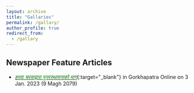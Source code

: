```yaml
---
layout: archive
title: "Gallaries"
permalink: /gallary/
author_profile: true
redirect_from:
  - /gallary
---
```

## Newspaper Feature Articles
* [<span style="color:green">*हरवा चरवाद्वारा पुनरस्थापनाको माग*</span>](https://gorkhapatraonline.com/news/51950?fbclid=IwAR26qpQlTuZNB7f9gP2nUUoFt4EZxhbYZlmlKOOMOHIME_BCtMKlC0Kwofo){:target="_blank"} in Gorkhapatra Online on 3 Jan. 2023 (9 Magh 2079)
